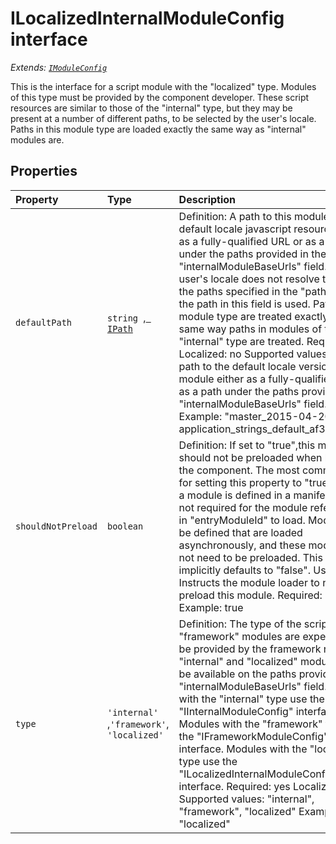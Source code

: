 # ILocalizedInternalModuleConfig interface

_Extends: [`IModuleConfig`](../sp-module-interfaces/imoduleconfig.md)_



This is the interface for a script module with the "localized" type. Modules of this type must be provided by the 
component developer. These script resources are similar to those of the "internal" type, but they may be present 
at a number of different paths, to be selected by the user's locale. Paths in this module type are loaded exactly 
the same way as "internal" modules are. 





## Properties

| Property	   | Type	| Description|
|:-------------|:-------|:-----------|
|`defaultPath`      | `string `,[` IPath`](../sp-module-interfaces/ipath.md) | Definition: A path to this module's default locale javascript resource either as a fully-qualified URL or as a  path under the paths provided in the "internalModuleBaseUrls" field. If the user's locale does not resolve to one  of the paths specified in the "paths" field, the path in this field is used. Paths in this module type are  treated exactly the same way paths in modules of the "internal" type are treated.  Required: yes  Localized: no  Supported values: The path to the default locale version of the module either as a fully-qualified URL or as a path  under the paths providedin the "internalModuleBaseUrls" field.  Example: "master_2015-04-20/my-application_strings_default_af378e0d.js" |
|`shouldNotPreload`      | `boolean` | Definition: If set to "true",this module should not be preloaded when loading the component. The most common case  for setting this property to "true" is when a module is defined in a manifest, but is not required for the  module referenced in "entryModuleId" to load. Modules may be defined that are loaded asynchronously, and these  modules do not need to be preloaded. This field implicitly defaults to "false".  Usage: Instructs the module loader to not preload this module.  Required: no  Example: true |
|`type`      | `'internal' `,` 'framework' `,` 'localized'` | Definition: The type of the script block. "framework" modules are expected to be provided by the framework runtime,  "internal" and "localized" modules must be available on the paths provided in the "internalModuleBaseUrls" field.  Modules with the "internal" type use the "IInternalModuleConfig" interface. Modules with the "framework" type use  the "IFrameworkModuleConfig" interface. Modules with the "localized" type use the "ILocalizedInternalModuleConfig"  interface.  Required: yes  Localized: no  Supported values: "internal", "framework", "localized"  Example: "localized" |





